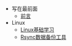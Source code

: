 <!-- _sidebar.md -->

* 写在最前面
  * [前言](README.md)
* Linux
  * [Linux基础学习](Linux学习笔记.md)
  * [Rsync数据备份工具](Rsync数据备份工具.md)
